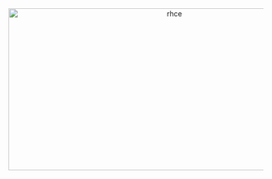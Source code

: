 <div align="center">
<img src="https://socialify.git.ci/ricolxwz/rhce/image?font=Raleway&name=1&owner=1&pattern=Signal&theme=Auto" alt="rhce" width="640" height="320" />
</div>
